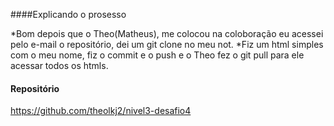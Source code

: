 ####Explicando o prosesso 

*Bom depois que o Theo(Matheus), me colocou na coloboração eu acessei pelo e-mail o repositório, dei um git clone no meu not.
*Fiz um html simples com o meu nome, fiz o commit e o push e o Theo fez o git pull para ele acessar todos os htmls.

#### Repositório

<https://github.com/theolkj2/nivel3-desafio4>